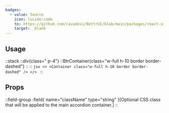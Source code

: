 ```yaml
---
badges:
  - value: Source
    icon: lucide:code
    to: https://github.com/cavadosi/BettrUI/blob/main/packages/react-ui/lib/Container/Container.tsx
    target: _blank
---
```


## Usage

::stack
    ::div{class=" p-4"}
    ::BtrContainer{class="w-full h-10 border border-dashed"}
    ::
    ::
    ```jsx
    <>
      <Container class="w-full h-10 border border-dashed" />
    </>
    ```
::

## Props

::field-group
  :field{
    name="className"
    type="string"
  }[Optional CSS class that will be applied to the main accordion container.]
::